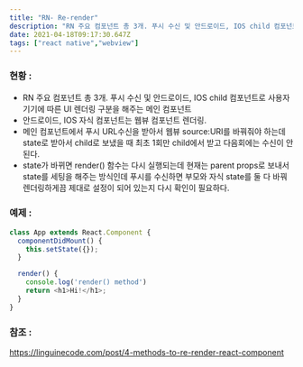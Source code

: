 ```yaml
---
title: "RN- Re-render"
description: "RN 주요 컴포넌트 총 3개. 푸시 수신 및 안드로이드, IOS child 컴포넌트로 사용자 기기에 따른 UI 렌더링 구분을 해주는 메인 컴포넌트안드로이드, IOS 자식 컴포넌트는 웹뷰 컴포넌트 렌더링. 메인 컴포넌트에서 푸시 URL수신을 받아서 웹뷰 sourceUR"
date: 2021-04-18T09:17:30.647Z
tags: ["react native","webview"]
---
```

### 현황 :
- RN 주요 컴포넌트 총 3개. 푸시 수신 및 안드로이드, IOS child 컴포넌트로 사용자 기기에 따른 UI 렌더링 구분을 해주는 메인 컴포넌트
- 안드로이드, IOS 자식 컴포넌트는 웹뷰 컴포넌트 렌더링. 
- 메인 컴포넌트에서 푸시 URL수신을 받아서 웹뷰 source:URI를 바꿔줘야 하는데 state로 받아서 child로 보냈을 때 최초 1회만 child에서 받고 다음회에는 수신이 안된다. 
- state가 바뀌면 render() 함수는 다시 실행되는데 현재는 parent props로 보내서 state를 세팅을 해주는 방식인데 푸시를 수신하면 부모와 자식 state를 둘 다 바꿔 렌더링하게끔 제대로 설정이 되어 있는지 다시 확인이 필요하다. 

### 예제 :
```js
class App extends React.Component {
  componentDidMount() {
    this.setState({});
  }

  render() {
    console.log('render() method')
    return <h1>Hi!</h1>;
  }
}
```

### 참조 :
https://linguinecode.com/post/4-methods-to-re-render-react-component

